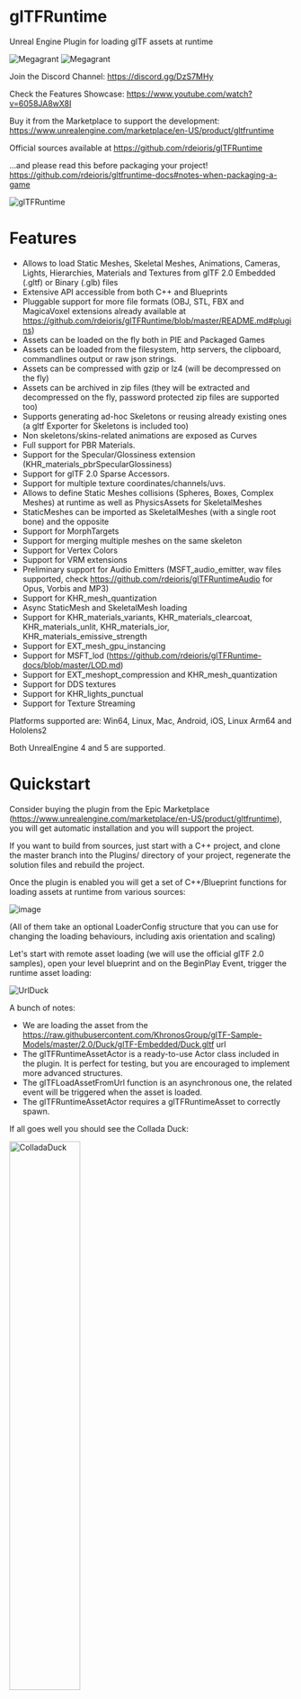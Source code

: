 # glTFRuntime
Unreal Engine Plugin for loading glTF assets at runtime

![Megagrant](Epic_MegaGrants_Recipient_logo_horizontal_black.png?raw=true#gh-light-mode-only "Megagrant")
![Megagrant](Epic_MegaGrants_Recipient_logo_horizontal_white.png?raw=true#gh-dark-mode-only "Megagrant")

Join the Discord Channel: https://discord.gg/DzS7MHy

Check the Features Showcase: https://www.youtube.com/watch?v=6058JA8wX8I

Buy it from the Marketplace to support the development: https://www.unrealengine.com/marketplace/en-US/product/gltfruntime

Official sources available at https://github.com/rdeioris/glTFRuntime

...and please read this before packaging your project! https://github.com/rdeioris/gltfruntime-docs#notes-when-packaging-a-game

![glTFRuntime](Docs/Screenshots/glTFRuntime512.jpg?raw=true "glTFRuntime")

# Features

* Allows to load Static Meshes, Skeletal Meshes, Animations, Cameras, Lights, Hierarchies, Materials and Textures from glTF 2.0 Embedded (.gltf) or Binary (.glb) files
* Extensive API accessible from both C++ and Blueprints
* Pluggable support for more file formats (OBJ, STL, FBX and MagicaVoxel extensions already available at https://github.com/rdeioris/glTFRuntime/blob/master/README.md#plugins)
* Assets can be loaded on the fly both in PIE and Packaged Games
* Assets can be loaded from the filesystem, http servers, the clipboard, commandlines output or raw json strings.
* Assets can be compressed with gzip or lz4 (will be decompressed on the fly)
* Assets can be archived in zip files (they will be extracted and decompressed on the fly, password protected zip files are supported too)
* Supports generating ad-hoc Skeletons or reusing already existing ones (a gltf Exporter for Skeletons is included too)
* Non skeletons/skins-related animations are exposed as Curves
* Full support for PBR Materials.
* Support for the Specular/Glossiness extension (KHR_materials_pbrSpecularGlossiness)
* Support for glTF 2.0 Sparse Accessors.
* Support for multiple texture coordinates/channels/uvs.
* Allows to define Static Meshes collisions (Spheres, Boxes, Complex Meshes) at runtime as well as PhysicsAssets for SkeletalMeshes
* StaticMeshes can be imported as SkeletalMeshes (with a single root bone) and the opposite
* Support for MorphTargets
* Support for merging multiple meshes on the same skeleton
* Support for Vertex Colors
* Support for VRM extensions
* Preliminary support for Audio Emitters (MSFT_audio_emitter, wav files supported, check https://github.com/rdeioris/glTFRuntimeAudio for Opus, Vorbis and MP3)
* Support for KHR_mesh_quantization
* Async StaticMesh and SkeletalMesh loading
* Support for KHR_materials_variants, KHR_materials_clearcoat, KHR_materials_unlit, KHR_materials_ior, KHR_materials_emissive_strength
* Support for EXT_mesh_gpu_instancing
* Support for MSFT_lod (https://github.com/rdeioris/glTFRuntime-docs/blob/master/LOD.md)
* Support for EXT_meshopt_compression and KHR_mesh_quantization
* Support for DDS textures
* Support for KHR_lights_punctual
* Support for Texture Streaming

Platforms supported are: Win64, Linux, Mac, Android, iOS, Linux Arm64 and Hololens2

Both UnrealEngine 4 and 5 are supported.

# Quickstart

Consider buying the plugin from the Epic Marketplace (https://www.unrealengine.com/marketplace/en-US/product/gltfruntime), you will get automatic installation and you will support the project.

If you want to build from sources, just start with a C++ project, and clone the master branch into the Plugins/ directory of your project, regenerate the solution files and rebuild the project.

Once the plugin is enabled you will get a set of C++/Blueprint functions for loading assets at runtime from various sources:

![image](https://github.com/rdeioris/glTFRuntime-docs/assets/2234592/f29a45a3-f731-47fb-aabd-2e765a20767a)

(All of them take an optional LoaderConfig structure that you can use for changing the loading behaviours, including axis orientation and scaling) 

Let's start with remote asset loading (we will use the official glTF 2.0 samples), open your level blueprint and on the BeginPlay Event, trigger
the runtime asset loading:

![UrlDuck](Docs/Screenshots/UrlDuck.PNG?raw=true "UrlDuck")

A bunch of notes:

* We are loading the asset from the https://raw.githubusercontent.com/KhronosGroup/glTF-Sample-Models/master/2.0/Duck/glTF-Embedded/Duck.gltf url
* The glTFRuntimeAssetActor is a ready-to-use Actor class included in the plugin. It is perfect for testing, but you are encouraged to implement more advanced structures.
* The glTFLoadAssetFromUrl function is an asynchronous one, the related event will be triggered when the asset is loaded.
* The glTFRuntimeAssetActor requires a glTFRuntimeAsset to correctly spawn.

If all goes well you should see the Collada Duck:

<img src="Docs/Screenshots/ColladaDuck.PNG?raw=true" alt="ColladaDuck" width="50%" />

# Loading Scenes

Time to run your favourite DCC to create a glTF file.

Here i am using Blender 2.83, and i will create a simple scene with Suzanne and a Hat (well a cone) on the center:

(you can download the asset from here if you do not want to build it by yourself:

https://raw.githubusercontent.com/rdeioris/glTFRuntime/master/Docs/Assets/SuzanneWithHat.gltf)

<img src="Docs/Screenshots/SuzanneWithHat.PNG?raw=true" alt="SuzanneWithHat" width="50%" />

Now select both Suzanne and the Cone/Hat and select the File/Export/glTF2.0 menu option

In the export dialog ensure to select the gltf 2.0 Embedded format and to include the selected objects:

<img src="Docs/Screenshots/BlenderExport.PNG?raw=true" alt="BlenderExport" width="50%"/>

(I have saved it as D:/SuzanneWithHat.gltf)

Now back to the Level Blueprint:

![LoadSuzanneWithHat](Docs/Screenshots/LoadSuzanneWithHat.PNG?raw=true "LoadSuzanneWithHat")

Notes:

* This time, as we are loading from the filesystem, we have a synchronous function.
* Note the transform with the increased Z value (if you get suzanne below the floor, you now know why it is happening ;)
* Ensure the path is valid (use the absolute one for being safe, use the 'Path Relative to Content' flag if you need to force users to place assets into the Content/ directory)

The result:

<img src="Docs/Screenshots/RunSuzanneWithHat.PNG?raw=true" alt="RunSuzanneWithHat" width="50%"/>

By running the project in PIE, you will be able to see the hierarchy generated by the glTFRuntimeAssetActor:

![DetailsTree](Docs/Screenshots/DetailsTree.PNG?raw=true "DetailsTree")

This is managed automatically by the glTFRuntimeAssetActor implementation, but you are free to manipulate the glTF hierarchy as you need (included completely ignoring it)

# Loading Static Meshes

Til now, we have used the glTFRuntimeAssetActor commodity class for loading and showing our glTF Assets.

To get the best from the Plugin, you have access to lower level functions allowing you to load specific assets from the glTF scene.

In the following example we will load a single StaticMesh (the Suzanne part of the previous asset, without the Hat) and we will assign it to an already existent
StaticMesh actor in the scene (i have dragged a classic Cube here):

![LoadStaticMesh](Docs/Screenshots/LoadStaticMesh.PNG?raw=true "LoadStaticMesh")

The LoadStaticMesh function expects the index of a mesh into the glTF file. We are lucky as we know the index 0 is Suzanne, but you can load StaticMeshes by name too (the same name you set in Blender):

![LoadStaticMeshByName](Docs/Screenshots/LoadStaticMeshByName.PNG?raw=true "LoadStaticMeshByName")

Notes:

* As we are reusing an already configured StaticMesh Actor, Suzanne will inherit the previously set material slot
* If you change Suzanne with 'Cone', you will get the Cone mesh (obviously) but without the transform applied (read: no rotation, no scale, no translation), transforms are set into the glTF Node (more on nodes traversing later)

<img src="Docs/Screenshots/SuzanneOnly.PNG?raw=true" alt="SuzanneOnly" width="30%"/> <img src="Docs/Screenshots/ConeOnly.PNG?raw=true" alt="ConeOnly" width="30%"/>

# Materials

Materials, included PBR values and Textures as well as Slots, are automatically managed. All of the materials dynamically inherit from a so called 'UberMaterial'
included in the plugin (albeit you are free to use another one by simply setting options, more on this below)

In this example we will load the 'Damaged Helmet' asset available here:
https://raw.githubusercontent.com/KhronosGroup/glTF-Sample-Models/master/2.0/DamagedHelmet/glTF-Embedded/DamagedHelmet.gltf

<img src="Docs/Screenshots/DamagedHelmet.PNG?raw=true" alt="ConeOnly" width="50%"/>

By using the glTFRuntimeAssetActor we can load the whole scene and check the final result:

![PBRMaterial](Docs/Screenshots/PBRMaterial.PNG?raw=true "PBRMaterial")

As you can see, no special options are required to build a standard PBR Material.

Let's change the Level Blueprint to use another approach:

This time we dynamically create a StaticMeshComponent and we assign the StaticMesh to it (note again the wrong transform):

![PBRMaterial2](Docs/Screenshots/PBRMaterial2.PNG?raw=true "PBRMaterial2")

What if we want to change the UberMaterial ? glTFRuntime expects 6 different Material Types: Opaque, TwoSided, Translucent, TwoSidedTranslucent, Masked and TwoSidedMasked

If you want to completely change the rendering mode of glTF assets you need to define all of them.

But le'ts focus on the 'Opaque' one (the one used by DamagedHelmet). Create a new 'dummy' Material (no nodes in it) and use it as an override for the 'Opaque' UberMaterial:

![UberMaterialOverride](Docs/Screenshots/UberMaterialOverride.PNG?raw=true "UberMaterialOverride")

The result will be something like this:

<img src="Docs/Screenshots/UberMaterialOverrideDamagedHelmet.PNG?raw=true" alt="UberMaterialOverrideDamagedHelmet" width="50%"/>

Obviously sooner or later you will want to get the material PBR parameters (included textures) from the glTF asset, in such a case you need to create a bunch of parameters
in your material asset:

* baseColorFactor (vector3)
* roughnessFactor (scalar)
* metallicFactor (scalar)
* emissiveFactor (vector3)
* alphaCutoff (scalar)
* baseColorTexture (texture2d)
* normalTexture (texture2d)
* metallicRoughnessTexture (texture2d)
* emissiveTexture (texture2d)

Check the M_glTFRuntimeBase material into the plugin Content directory for more infos.

Eventually you can completely bypass the UberMaterial logic and force a common base material by setting the "ForceMaterial" field in the MaterialsConfig structure.

More info about textures: https://github.com/rdeioris/glTFRuntime-docs/blob/master/Textures.md

# Collisions

By default, generated StaticMeshes have no collisions. You can assign collision boxes and spheres using the configuration structure (the one you already used for materials):

![Collisions](Docs/Screenshots/Collisions.PNG?raw=true "Collisions")

The BuildSimpleCollision flag, generates an automatic collision based on the mesh bounding box.

You can even set a complex collision by changing the collision complexity field, in such a case ensure to enable the AllowCPUAccess flag and an Outer set (generally the StaticMeshComponent will be enough), otherwise the physics engine will not be able to generate the related shape.

If you prefer convex collisions check https://github.com/rdeioris/glTFRuntimeConvexCollisions

# Loading Skeletal Meshes

glTF Meshes can be combined with a so called 'Skin' (the equivalent of Unreal Engine Skeleton).
glTFRuntime supports unlimited influences per vertex (but if you need more than 12 influences you need to enable the feature in the Unreal Project Settings).

Download the CesiumMan asset: https://raw.githubusercontent.com/KhronosGroup/glTF-Sample-Models/master/2.0/CesiumMan/glTF-Embedded/CesiumMan.gltf

The glTFRuntimeAssetActor will automatically manage Skeletal Meshes, but as with StaticMeshes you can manually load them:

![SkeletalMesh](Docs/Screenshots/SkeletalMesh.PNG?raw=true "SkeletalMesh")

Note how you need to specify the skin index too, and check the component transform rotation (often the skeleton has a strange orientation generated by the DCC software fixed by the glTF node transform)

<img src="Docs/Screenshots/CesiumMan.PNG?raw=true" alt="CesiumMan" width="50%"/>

If you plan to share the same skeleton between multiple assets, consider giving the skeleton asset to your users as a gltf file. glTFRuntime includes an exporter for skeleton assets that will generate a structure that you can use in your favourite DCC software (like blender). Just right click the skeleton asset, choose 'Asset Actions', then 'Export' and you should see glTF as one of the export options.

You can see a skeleton exported from Unreal Engine as gltf below (yes, it is the standard UE4 Mannequin imported into Blender):

<img src="Docs/Screenshots/Mannequin.PNG?raw=true" alt="Mannequin" width="50%"/>

By default glTFRuntime will create a new Skeleton for each SkeletalMesh, you can force a specific Skeleton (useful for sharing animation) by setting the specific options:

![SkeletonOverride](Docs/Screenshots/SkeletonOverride.PNG?raw=true "SkeletonOverride")

The 'Skeleton' field will assign the specific Skeleton to the SkeletalMesh, while the 'OverwriteRefSkeleton' flag, will copy the bone poses to the SkeletalMesh (this will avoid annoying retargeting issues, especially if the bones rotations have been changed by your DCC software). 

# Skeletal Animations

You can extract Skeletal Animations using the LoadSkeletalAnimation, LoadSkeletalAnimationByName and LoadNodeSkeletalAnimation functions:

![SkeletalAnimations](Docs/Screenshots/SkeletalAnimations.PNG?raw=true "SkeletalAnimations")

All of them require a SkeletalMesh to extract the Skeleton (this is technically not required as you could specify the Skeleton asset directly, but this will allow to set a preview asset in the editor, future glTFRuntime releases will allow to specify only a Skeleton too).

Note that as long as different SkeletalMeshes use the same Skeleton, you can share AnimationBlueprint too.

MorphTarget curves are loaded too.

# Nodes Animations

The glTF format, supports generic animation of nodes (read: changing their transforms over time).

Albeit this is not a form of animation supported out of the box in Unreal Engine, glTFRuntime can export them as simple Curve Assets.

Get the https://github.com/rdeioris/glTFRuntime-docs/blob/master/Docs/Assets/SuzanneWithHatAnimated.gltf asset and load it using the classic glTFRuntimeAssetActor. You will see the Hat of Suzanne moving vertically.

This is accomplished by generating a curve from the asset and applying it at every tick.

You can directly get a curve for a node animation by using the LoadNodeAnimationCurve function:

![LoadNodeAnimationCurve](Docs/Screenshots/LoadNodeAnimationCurve.PNG?raw=true "LoadNodeAnimationCurve")

Check the code in the Tick method of glTFRuntimeAssetActor for an example:

https://github.com/rdeioris/glTFRuntime/blob/master/Source/glTFRuntime/Private/glTFRuntimeAssetActor.cpp

Note: rotations are generally managed as Euler rotations in Unreal Curves, so beware of the Gimbal Lock! To reduce the impact, Quaternions are exposed too.

# glTF Hierarchy

A glTF Asset is a collection of nodes grouped into scenes.

glTFRuntime exposes an api to navigate the nodes tree.

The first thing we can do is getting the list of all of the nodes in the asset. This is useful to understand how a node is made:

![Nodes](Docs/Screenshots/Nodes.PNG?raw=true "Nodes")

As you can see, each node has an index, a name, a transform, a parent index, a list of children indices as well as an optional mesh and skin. Using this data you can rebuild scenes.

Next step, getting the asset scenes:

![Scenes](Docs/Screenshots/Scenes.PNG?raw=true "Scenes")

Each scene as am index, a name, and the list of root nodes. Let's traverse them:

![SceneNodes](Docs/Screenshots/SceneNodes.PNG?raw=true "SceneNodes")

And their children:

![NodeChildren](Docs/Screenshots/NodeChildren.PNG?raw=true "NodeChildren")

Obviously all of this stuff should be made recursive, check the glTFRuntimeAssetActor implementation for some idea:

https://github.com/rdeioris/glTFRuntime/blob/master/Source/glTFRuntime/Private/glTFRuntimeAssetActor.cpp

# Loading Zip archives

If you specify a zip archive as the asset to load, glTFRuntime will use it as the source for all of the file/uri references in the json tree.

The default behaviour is to search for the first file with .glb, .gltf, .json or .js extension in the archive, but you can force the file to use as the entry point
by defining the ArchiveEntryPoint string in the LoaderConfig.

Password protected zip files are supported by setting the password in the EncryptionKey string of the LoaderConfig structure.

# glTF JSON low-level api (A.K.A. managing VRM assets)

Check https://github.com/rdeioris/glTFRuntime-docs/blob/master/VRM.md for an example

# Errors Management

The loader functions (glTFLoadAssetFromFilename, glTFLoadAssetFromString, glTFLoadAssetFromUrl, ...) simply returns Null in case the file is not available
or the asset structure is not valid. No more checks are made by the three functions. All of the other checks are made by the glTFRuntimeAsset returned by them.

The glTFRuntimeAsset instances triggers an event whenever an error is found during parsing or assets generation. You can subscribe to this event easily:

![OnError](Docs/Screenshots/OnError.PNG?raw=true "OnError")

Remember, when allowing users to mod your game, spit out any error generated by glTFRuntime. It will help them in fixing their assets.

# Integration with LuaMachine

If you need modding for your projects, consider combining glTFRuntime with the LuaMachine Plugin:

https://github.com/rdeioris/LuaMachine/

You will be able to govern asset loading from lua scripting

# Notes when Packaging a Game

All of the glTFRuntime features are available both in editor and in packaged builds.

Just remember a bunch of notes:

* Users can have the most bizarre filesystem layout, avoids using absolute paths, the Content directory is a good candidate for dynamically loading assets
* Always expose errors feedback
* Always check for invalid return value of the three main functions (glTFLoadAssetFromFilename, glTFLoadAssetFromString, glTFLoadAssetFromUrl). NULL check in C++ will be good enough as well as the IsValid node on Blueprints.
* If you get an error about materials, it could be that your packaging procedure is not including the plugin's Content directory. Go to Project Settings/Packaging, and expand the main section for accessing advanced options. Now just add the glTFRuntime Content directory to 'Additional Asset Directories to Cook' ('to Package' in UE4). You could be forced to do this even if you are using your customized materials. (note: if you get the same problem when hitting 'launch' in the editor, just run the level one time in PIE mode to force loading of the material asset)
* If you do not see the /glTFRuntime folder into the content browser (or packaging settings), ensure to enable (in 'view options') both Engine and Plugins content.

# Slow HTTP downloads

If your HTTP downloads are slow, ensure to add those line to DefaultEngine.ini

```
[HTTP]
HttpThreadActiveFrameTimeInSeconds=0
```

The default behaviour is to 'tick' the HTTP client thread 200 times per second (that could result in very bad download performance)

# TODO/WIP

* Import Scenes as Sequencer Assets
* More mesh-merge features
* Automatic support for all of the Microsoft glTF-Toolkit extensions
* Propose a GLTF extension for Signed Distance Fields (this will allow to support Lumen, and maybe Nanite)
* Virtual Texture Streaming (still investigating if it is worthy)
* glTF low-level api for extending and exporting assets
* Hooks for JSON extras objects
* Improve point clouds support
* Investigate URL chain load support (for loading assets with multiple parts stored remotely)
* Support for glXF format

# Commercial Support

Commercial support is offered by Blitter (Rome, Italy).
Just enter the discord server and direct message the admin, or drop a mail to info at blitter dot studio

# Credits

The glTF Assets shown are the official glTF Sample Models available from this repository

https://github.com/KhronosGroup/glTF-Sample-Models

DamagedHelmet:  theblueturtle_ Creative Commons Attribution-NonCommercial license

BoxAnimated, CesiumMilkTruck, CesiumMan: Donated by Cesium, Creative Commons Attribution 4.0 International License

AlphaBlendModeTest: Copyright 2018 Analytical Graphics, Inc. CC-BY 4.0

BrainStem: Created by Keith Hunter and owned by Smith Micro Software, Inc, Poser Pro EULA

Collada Duck: SCEA Shared Source License, Version 1.0

# Thanks

Silvia Sicks (https://silviasicks.wordpress.com/) for the glTFRuntime Logo.
